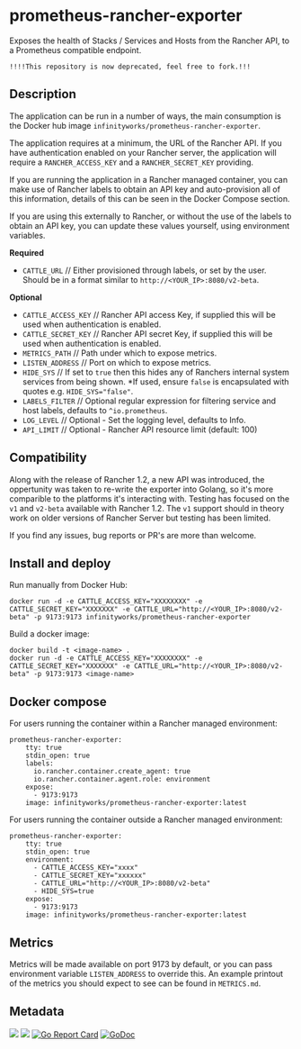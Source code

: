 # prometheus-rancher-exporter

Exposes the health of Stacks / Services and Hosts from the Rancher API, to a Prometheus compatible endpoint.

```
!!!!This repository is now deprecated, feel free to fork.!!!
```


## Description

The application can be run in a number of ways, the main consumption is the Docker hub image `infinityworks/prometheus-rancher-exporter`.

The application requires at a minimum, the URL of the Rancher API. If you have authentication enabled on your Rancher server, the application will require a `RANCHER_ACCESS_KEY` and a `RANCHER_SECRET_KEY` providing.

If you are running the application in a Rancher managed container, you can make use of Rancher labels  to obtain an API key and auto-provision all of this information, details of this can be seen in the Docker Compose section.

If you are using this externally to Rancher, or without the use of the labels to obtain an API key, you can update these values yourself, using environment variables.

**Required**
* `CATTLE_URL` // Either provisioned through labels, or set by the user. Should be in a format similar to `http://<YOUR_IP>:8080/v2-beta`.

**Optional**
* `CATTLE_ACCESS_KEY`   // Rancher API access Key, if supplied this will be used when authentication is enabled.
* `CATTLE_SECRET_KEY`   // Rancher API secret Key, if supplied this will be used when authentication is enabled.
* `METRICS_PATH`        // Path under which to expose metrics.
* `LISTEN_ADDRESS`      // Port on which to expose metrics.
* `HIDE_SYS`            // If set to `true` then this hides any of Ranchers internal system services from being shown. *If used, ensure `false` is encapsulated with quotes e.g. `HIDE_SYS="false"`.
* `LABELS_FILTER`       // Optional regular expression for filtering service and host labels, defaults to `^io.prometheus`.
* `LOG_LEVEL`           // Optional - Set the logging level, defaults to Info.
* `API_LIMIT`           // Optional - Rancher API resource limit (default: 100)

## Compatibility

Along with the release of Rancher 1.2, a new API was introduced, the oppertunity was taken to re-write the exporter into Golang, so it's more comparible to the platforms it's interacting with. 
Testing has focused on the `v1` and `v2-beta` available with Rancher 1.2.  The `v1` support should in theory work on older versions of Rancher Server but testing has been limited.

If you find any issues, bug reports or PR's are more than welcome.

## Install and deploy

Run manually from Docker Hub:
```
docker run -d -e CATTLE_ACCESS_KEY="XXXXXXXX" -e CATTLE_SECRET_KEY="XXXXXXX" -e CATTLE_URL="http://<YOUR_IP>:8080/v2-beta" -p 9173:9173 infinityworks/prometheus-rancher-exporter
```

Build a docker image:
```
docker build -t <image-name> .
docker run -d -e CATTLE_ACCESS_KEY="XXXXXXXX" -e CATTLE_SECRET_KEY="XXXXXXX" -e CATTLE_URL="http://<YOUR_IP>:8080/v2-beta" -p 9173:9173 <image-name>
```

## Docker compose

For users running the container within a Rancher managed environment:
```
prometheus-rancher-exporter:
    tty: true
    stdin_open: true
    labels:
      io.rancher.container.create_agent: true
      io.rancher.container.agent.role: environment
    expose:
      - 9173:9173
    image: infinityworks/prometheus-rancher-exporter:latest
```

For users running the container outside a Rancher managed environment:
```
prometheus-rancher-exporter:
    tty: true
    stdin_open: true
    environment:
      - CATTLE_ACCESS_KEY="xxxx"
      - CATTLE_SECRET_KEY="xxxxxx"
      - CATTLE_URL="http://<YOUR_IP>:8080/v2-beta"
      - HIDE_SYS=true
    expose:
      - 9173:9173
    image: infinityworks/prometheus-rancher-exporter:latest
```


## Metrics

Metrics will be made available on port 9173 by default, or you can pass environment variable ```LISTEN_ADDRESS``` to override this.
An example printout of the metrics you should expect to see can be found in `METRICS.md`.


## Metadata
[![](https://images.microbadger.com/badges/version/infinityworks/prometheus-rancher-exporter.svg)](http://microbadger.com/images/infinityworks/prometheus-rancher-exporter "Get your own version badge on microbadger.com") [![](https://images.microbadger.com/badges/image/infinityworks/prometheus-rancher-exporter.svg)](http://microbadger.com/images/infinityworks/prometheus-rancher-exporter "Get your own image badge on microbadger.com")
[![Go Report Card](https://goreportcard.com/badge/github.com/infinityworks/prometheus-rancher-exporter)](https://goreportcard.com/report/github.com/infinityworks/prometheus-rancher-exporter)
[![GoDoc](https://godoc.org/github.com/infinityworks/prometheus-rancher-exporter?status.svg)](https://godoc.org/github.com/infinityworks/prometheus-rancher-exporter)
